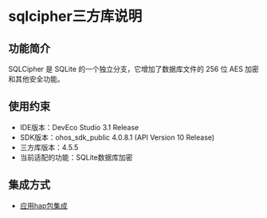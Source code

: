# sqlcipher三方库说明
## 功能简介
SQLCipher 是 SQLite 的一个独立分支，它增加了数据库文件的 256 位 AES 加密和其他安全功能。
## 使用约束
- IDE版本：DevEco Studio 3.1 Release
- SDK版本：ohos_sdk_public 4.0.8.1 (API Version 10 Release)
- 三方库版本：4.5.5
- 当前适配的功能：SQLite数据库加密

## 集成方式
+ [应用hap包集成](docs/hap_integrate.md)

